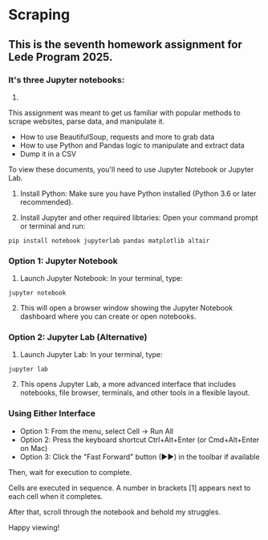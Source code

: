 # Scraping

## This is the seventh homework assignment for Lede Program 2025.

### It's three Jupyter notebooks: 

1. 

This assignment was meant to get us familiar with popular methods to scrape websites, parse data, and manipulate it.

- How to use BeautifulSoup, requests and more to grab data
- How to use Python and Pandas logic to manipulate and extract data
- Dump it in a CSV

To view these documents, you'll need to use Jupyter Notebook or Jupyter Lab.

1. Install Python: Make sure you have Python installed (Python 3.6 or later recommended).

2. Install Jupyter and other required libtaries: Open your command prompt or terminal and run:

`pip install notebook jupyterlab pandas matplotlib altair`


### Option 1: Jupyter Notebook

1. Launch Jupyter Notebook: In your terminal, type:

`jupyter notebook`

2. This will open a browser window showing the Jupyter Notebook dashboard where you can create or open notebooks.

### Option 2: Jupyter Lab (Alternative)

1. Launch Jupyter Lab: In your terminal, type:

`jupyter lab`

2. This opens Jupyter Lab, a more advanced interface that includes notebooks, file browser, terminals, and other tools in a flexible layout.

### Using Either Interface

- Option 1: From the menu, select Cell → Run All
- Option 2: Press the keyboard shortcut Ctrl+Alt+Enter (or Cmd+Alt+Enter on Mac)
- Option 3: Click the "Fast Forward" button (▶▶) in the toolbar if available

Then, wait for execution to complete.

Cells are executed in sequence. A number in brackets [1] appears next to each cell when it completes.

After that, scroll through the notebook and behold my struggles.

Happy viewing!
